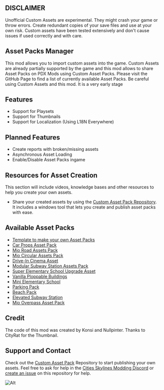 
## DISCLAIMER

Unofficial Custom Assets are experimental. They might crash your game or throw errors. Create redundant copies of your save files and use at your own risk. Custom assets have been tested extensively and don't cause issues if used correctly and with care.

## Asset Packs Manager
This mod allows you to import custom assets into the game. Custom Assets are already partially supported by the game and this mod allows to share Asset Packs on PDX Mods using Custom Asset Packs. Please visit the GitHub Page to find a list of currently available Asset Packs.
Be careful using Custom Assets and this mod. It is a very early stage

## Features
- Support for Playsets
- Support for Thumbnails
- Support for Localization (Using L18N Everywhere)

## Planned Features
- Create reports with broken/missing assets
- Asynchronous Asset Loading
- Enable/Disable Asset Packs ingame

## Resources for Asset Creation
This section will include videos, knowledge bases and other resources to help you create your own assets.

- Share your created assets by using the [Custom Asset Pack Repository](https://github.com/kosch104/CS2-CustomAssetPack). It includes a windows tool that lets you create and publish asset packs with ease.


## Available Asset Packs
- [Template to make your own Asset Packs](https://github.com/kosch104/CS2-CustomAssetPack)
- [Car Props Asset Pack](https://github.com/kosch104/CS2AP-CarProps)
- [Mio Road Assets Pack](https://mods.paradoxplaza.com/mods/78908/Windows)
- [Mio Circular Assets Pack](https://mods.paradoxplaza.com/mods/78963/Windows)
- [Drive-In Cinema Asset](https://mods.paradoxplaza.com/mods/78969/Windows)
- [Modular Subway Station Assets Pack](https://mods.paradoxplaza.com/mods/78967/Windows)
- [Super Elementary School Upgrade Asset](https://mods.paradoxplaza.com/mods/78974/Windows)
- [Vanilla Ploppable Buildings](https://mods.paradoxplaza.com/mods/79020/Windows)
- [Mini Elementary School](https://mods.paradoxplaza.com/mods/79313/Windows)
- [Parking Pack](https://mods.paradoxplaza.com/mods/79326/Windows)
- [Beach Pack](https://mods.paradoxplaza.com/mods/79222/Windows)
- [Elevated Subway Station](https://mods.paradoxplaza.com/mods/79358/Windows)
- [Mio Overpass Asset Pack](https://mods.paradoxplaza.com/mods/79201/Windows)


## Credit
The code of this mod was created by Konsi and Nullpinter. Thanks to CityRat for the Thumbnail.

## Support and Contact
Check out the [Custom Asset Pack](https://github.com/kosch104/CS2-CustomAssetPack) Repository to start publishing your own assets. Feel free to ask for help in the [Cities Skylines Modding Discord](https://discord.gg/UkKAfRqfCn) or [create an issue](https://github.com/kosch104/CS2-AssetPacksManager/issues/new?assignees=kosch104&labels=assistance+needed&projects=&template=help-needed.md&title=) on this repository for help. 

![Alt](https://repobeats.axiom.co/api/embed/68dbd36e423710c4a3072907b68daf8f0fc80539.svg "Repobeats analytics image")
